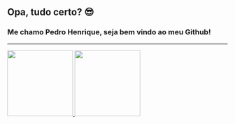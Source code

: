 ## Opa, tudo certo? 😎
### Me chamo Pedro Henrique, seja bem vindo ao meu Github!
---
<div>
  <a href="https://github.com/pedrohenriquesan">
  <img height="150em" src="https://github-readme-stats.vercel.app/api?username=pedrohenriquesan&show_icons=true&theme=dracula&include_all_commits=true&count_private=true"/>
  <img height="150em" src="https://github-readme-stats.vercel.app/api/top-langs/?username=pedrohenriquesan&layout=compact&langs_count=7&theme=dracula"/>
</div>
